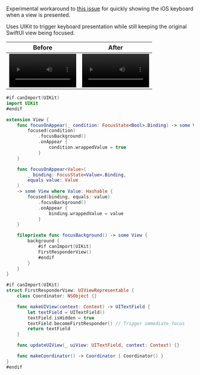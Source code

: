 Experimental workaround to [this issue](https://mastodon.social/@b3ll/111611598393367245) for quickly showing the iOS keyboard when a view is presented.

Uses UIKit to trigger keyboard presentation while still keeping the original SwiftUI view being focused.

| Before  | After |
| ------------- | ------------- |
| <video src='https://github.com/dbuchanandev/SwiftUIKeyboardOnAppear/assets/5569820/73d1815c-12c9-45bb-966a-abb4e07a6253' width=180/> | <video src='https://github.com/dbuchanandev/SwiftUIKeyboardOnAppear/assets/5569820/abc1fb54-15c1-4422-a6af-3629df0e8189' width=180/> |

```swift
#if canImport(UIKit)
import UIKit
#endif

extension View {
    func focusOnAppear(_ condition: FocusState<Bool>.Binding) -> some View {
        focused(condition)
            .focusBackground()
            .onAppear {
                condition.wrappedValue = true
            }
    }

    func focusOnAppear<Value>(
        _ binding: FocusState<Value>.Binding,
        equals value: Value
    )
    -> some View where Value: Hashable {
        focused(binding, equals: value)
            .focusBackground()
            .onAppear {
                binding.wrappedValue = value
            }
    }

    fileprivate func focusBackground() -> some View {
        background {
            #if canImport(UIKit)
            FirstResponderView()
            #endif
        }
    }
}

#if canImport(UIKit)
struct FirstResponderView: UIViewRepresentable {
    class Coordinator: NSObject {}

    func makeUIView(context: Context) -> UITextField {
        let textField = UITextField()
        textField.isHidden = true
        textField.becomeFirstResponder() // Trigger immediate focus
        return textField
    }

    func updateUIView(_ uiView: UITextField, context: Context) {}

    func makeCoordinator() -> Coordinator { Coordinator() }
}
#endif
```
